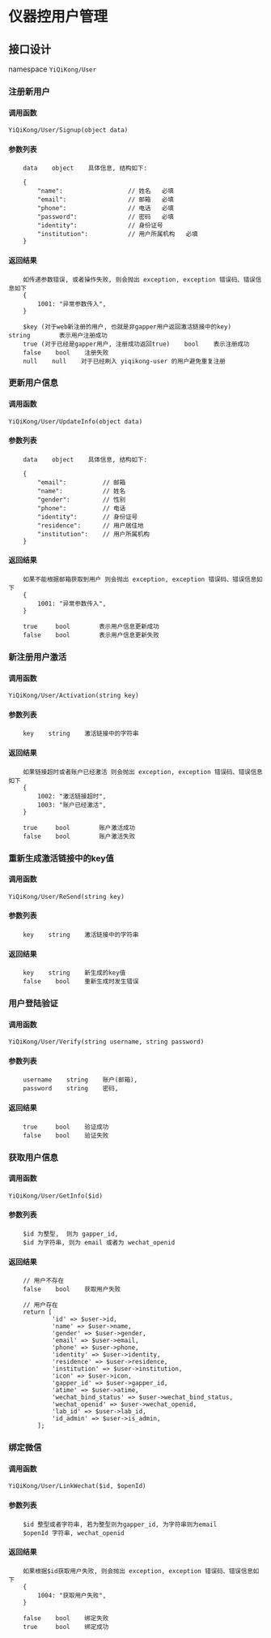 # 仪器控用户管理

## 接口设计

namespace `YiQiKong/User`


### 注册新用户

#### 调用函数

`YiQiKong/User/Signup(object data)`

#### 参数列表

```
	data    object    具体信息, 结构如下:

	{
		"name":                  // 姓名   必填
		"email":                 // 邮箱   必填
		"phone":                 // 电话   必填
		"password":              // 密码   必填
		"identity":              // 身份证号
		"institution":           // 用户所属机构   必填
	}
```

#### 返回结果

```
    如传递参数错误, 或者操作失败, 则会抛出 exception, exception 错误码、错误信息如下
    {
        1001: "异常参数传入",
    }

    $key (对于web新注册的用户, 也就是非gapper用户返回激活链接中的key)     string        表示用户注册成功
    true (对于已经是gapper用户, 注册成功返回true)    bool    表示注册成功
    false    bool    注册失败
    null    null    对于已经刷入 yiqikong-user 的用户避免重复注册

```


### 更新用户信息

#### 调用函数

`YiQiKong/User/UpdateInfo(object data)`

#### 参数列表

```
	data    object    具体信息, 结构如下:

	{
		"email":          // 邮箱
		"name":           // 姓名
		"gender":         // 性别
		"phone":          // 电话
		"identity":       // 身份证号
		"residence":      // 用户居住地
		"institution":    // 用户所属机构
	}
```

#### 返回结果

```
    如果不能根据邮箱获取到用户 则会抛出 exception, exception 错误码、错误信息如下
    {
        1001: "异常参数传入",
    }

    true     bool        表示用户信息更新成功
    false    bool        表示用户信息更新失败

```


### 新注册用户激活

#### 调用函数

`YiQiKong/User/Activation(string key)`

#### 参数列表

```
    key    string    激活链接中的字符串

```

#### 返回结果

```
    如果链接超时或者账户已经激活 则会抛出 exception, exception 错误码、错误信息如下
    {
        1002: "激活链接超时",
        1003: "账户已经激活",
    }

    true     bool        账户激活成功
    false    bool        账户激活失败
```


### 重新生成激活链接中的key值

#### 调用函数

`YiQiKong/User/ReSend(string key)`

#### 参数列表

```
    key    string    激活链接中的字符串

```

#### 返回结果

```
    key    string    新生成的key值
    false    bool    重新生成时发生错误
```


### 用户登陆验证

#### 调用函数

`YiQiKong/User/Verify(string username, string password)`

#### 参数列表

```
    username    string    账户(邮箱),
    password    string    密码,

```

#### 返回结果

```
    true     bool    验证成功
    false    bool    验证失败
```


### 获取用户信息

#### 调用函数

`YiQiKong/User/GetInfo($id)`

#### 参数列表
```
    $id 为整型,  则为 gapper_id,
    $id 为字符串, 则为 email 或者为 wechat_openid
```

#### 返回结果
```
    // 用户不存在
    false    bool    获取用户失败

    // 用户存在
    return [
            'id' => $user->id,
            'name' => $user->name,
            'gender' => $user->gender,
            'email' => $user->email,
            'phone' => $user->phone,
            'identity' => $user->identity,
            'residence' => $user->residence,
            'institution' => $user->institution,
            'icon' => $user->icon,
            'gapper_id' => $user->gapper_id,
            'atime' => $user->atime,
            'wechat_bind_status' => $user->wechat_bind_status,
            'wechat_openid' => $user->wechat_openid,
            'lab_id' => $user->lab_id,
            'id_admin' => $user->is_admin,
        ];
```

### 绑定微信

#### 调用函数

`YiQiKong/User/LinkWechat($id, $openId)`

#### 参数列表
```
    $id 整型或者字符串, 若为整型则为gapper_id, 为字符串则为email
    $openId 字符串, wechat_openid
```

#### 返回结果
```
    如果根据$id获取用户失败, 则会抛出 exception, exception 错误码、错误信息如下
    {
        1004: "获取用户失败",
    }

    false    bool    绑定失败
    true     bool    绑定成功
```
